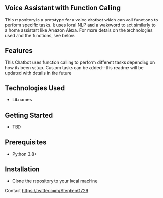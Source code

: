 ## Voice Assistant with Function Calling

This repository is a prototype for a voice chatbot which can call functions to perform specific tasks. It uses local NLP and a wakeword to act similarly to a home assistant like Amazon Alexa. For more details on the technologies used and the functions, see below.

## Features

This Chatbot uses function calling to perform different tasks depending on how its been setup. Custom tasks can be added--this readme will be updated with details in the future.

## Technologies Used
* Libnames

## Getting Started
* TBD

## Prerequisites
* Python 3.8+

## Installation
* Clone the repository to your local machine


Contact
https://twitter.com/StephenG729
